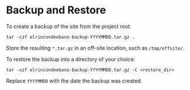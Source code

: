 # Backup and Restore

To create a backup of the site from the project root:

```
tar -czf elrincondeebano-backup-YYYYMMDD.tar.gz .
```

Store the resulting `*.tar.gz` in an off-site location, such as `/tmp/offsite/`.

To restore the backup into a directory of your choice:

```
tar -xzf elrincondeebano-backup-YYYYMMDD.tar.gz -C <restore_dir>
```

Replace `YYYYMMDD` with the date the backup was created.
